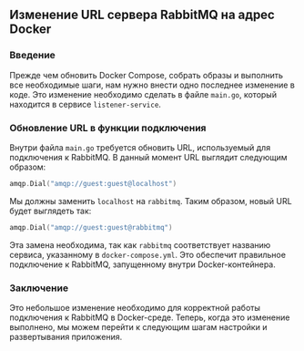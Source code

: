## Изменение URL сервера RabbitMQ на адрес Docker

### Введение

Прежде чем обновить Docker Compose, собрать образы и выполнить все необходимые шаги, нам нужно внести одно последнее изменение в коде. Это изменение необходимо сделать в файле `main.go`, который находится в сервисе `listener-service`.

### Обновление URL в функции подключения

Внутри файла `main.go` требуется обновить URL, используемый для подключения к RabbitMQ. В данный момент URL выглядит следующим образом:

```go
amqp.Dial("amqp://guest:guest@localhost")
```

Мы должны заменить `localhost` на `rabbitmq`. Таким образом, новый URL будет выглядеть так:

```go
amqp.Dial("amqp://guest:guest@rabbitmq")
```

Эта замена необходима, так как `rabbitmq` соответствует названию сервиса, указанному в `docker-compose.yml`. Это обеспечит правильное подключение к RabbitMQ, запущенному внутри Docker-контейнера.

### Заключение

Это небольшое изменение необходимо для корректной работы подключения к RabbitMQ в Docker-среде. Теперь, когда это изменение выполнено, мы можем перейти к следующим шагам настройки и развертывания приложения.

